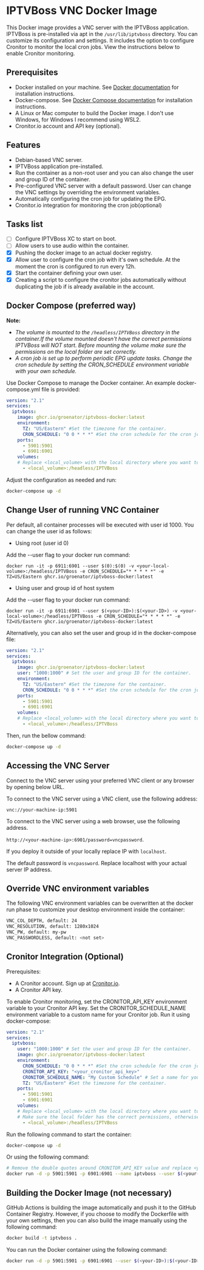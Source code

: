 # IPTVBoss VNC Docker Image

This Docker image provides a VNC server with the IPTVBoss application.
IPTVBoss is pre-installed via apt in the `/usr/lib/iptvboss` directory. You can customize its configuration and settings.
It includes the option to configure Cronitor to monitor the local cron jobs. View the instructions below to enable Cronitor monitoring.

## Prerequisites

- Docker installed on your machine. See [Docker documentation](https://docs.docker.com/get-docker/) for installation instructions.
- Docker-compose. See [Docker Compose documentation](https://docs.docker.com/compose/install/) for installation instructions.
- A Linux or Mac computer to build the Docker image. I don't use Windows, for Windows I recommend using WSL2.
- Cronitor.io account and API key (optional).

## Features

- Debian-based VNC server.
- IPTVBoss application pre-installed.
- Run the container as a non-root user and you can also change the user and group ID of the container.
- Pre-configured VNC server with a default password. User can change the VNC settings by overriding the environment variables.
- Automatically configuring the cron job for updating the EPG.
- Cronitor.io integration for monitoring the cron job(optional)

## Tasks list

- [ ] Configure IPTVBoss XC to start on boot.
- [ ] Allow users to use audio within the container.
- [x] Pushing the docker image to an actual docker registry.
- [x] Allow user to configure the cron job with it's own schedule. At the moment the cron is configured to run every 12h.
- [x] Start the container defining your own user.
- [x] Creating a script to configure the cronitor jobs automatically without duplicating the job if is already available in the account.

## Docker Compose (preferred way)

**Note:**

- *The volume is mounted to the `/headless/IPTVBoss` directory in the container.If the volume mounted doesn't have the correct permissions IPTVBoss will NOT start. Before mounting the volume make sure the permissions on the local folder are set correctly.*
- *A cron job is set up to perform periodic EPG update tasks. Change the cron schedule by setting the CRON_SCHEDULE environment variable with your own schedule.*

Use Docker Compose to manage the Docker container. An example docker-compose.yml file is provided:

```yaml
version: "2.1"
services:
  iptvboss:
    image: ghcr.io/groenator/iptvboss-docker:latest
    environment:
      TZ: "US/Eastern" #Set the timezone for the container.
      CRON_SCHEDULE: "0 0 * * *" #Set the cron schedule for the cron job that will update the EPG data.
    ports:
      - 5901:5901
      - 6901:6901
    volumes:
    # Replace <local_volume> with the local directory where you want to store the IPTVBoss data. E.g., /home/user/iptvboss. Make sure the local folder has the correct permissions, otherwise IPTVBoss will not start.
      - <local_volume>:/headless/IPTVBoss
```

Adjust the configuration as needed and run:

```bash
docker-compose up -d
```

## Change User of running VNC Container

Per default, all container processes will be executed with user id 1000. You can change the user id as follows:

- Using root (user id 0)

Add the --user flag to your docker run command:

`docker run -it -p 6911:6901 --user $(0):$(0) -v <your-local-volume>:/headless/IPTVBoss -e CRON_SCHEDULE="* * * * *" -e TZ=US/Eastern ghcr.io/groenator/iptvboss-docker:latest`

- Using user and group id of host system

Add the --user flag to your docker run command:

`docker run -it -p 6911:6901 --user $(<your-ID>):$(<your-ID>) -v <your-local-volume>:/headless/IPTVBoss -e CRON_SCHEDULE="* * * * *" -e TZ=US/Eastern ghcr.io/groenator/iptvboss-docker:latest`

Alternatively, you can also set the user and group id in the docker-compose file:

```yaml
version: "2.1"
services:
  iptvboss:
    image: ghcr.io/groenator/iptvboss-docker:latest
    user: "1000:1000" # Set the user and group ID for the container.
    environment:
      TZ: "US/Eastern" #Set the timezone for the container.
      CRON_SCHEDULE: "0 0 * * *" #Set the cron schedule for the cron job that will update the EPG data.
    ports:
      - 5901:5901
      - 6901:6901
    volumes:
    # Replace <local_volume> with the local directory where you want to store the IPTVBoss data. E.g., /home/user/iptvboss. Make sure the local folder has the correct permissions, otherwise IPTVBoss will not start.
      - <local_volume>:/headless/IPTVBoss
```

Then, run the bellow command:

```bash
docker-compose up -d
```

## Accessing the VNC Server

Connect to the VNC server using your preferred VNC client or any browser by opening below URL.

To connect to the VNC server using a VNC client, use the following address:

`vnc://your-machine-ip:5901`

To connect to the VNC server using a web browser, use the following address.

`http://<your-machine-ip>:6901/password=vncpassword`.

If you deploy it outside of your locally replace IP with `localhost`.

The default password is `vncpassword`. Replace localhost with your actual server IP address.

## Override VNC environment variables

The following VNC environment variables can be overwritten at the docker run phase to customize your desktop environment inside the container:

```bash
VNC_COL_DEPTH, default: 24
VNC_RESOLUTION, default: 1280x1024
VNC_PW, default: my-pw
VNC_PASSWORDLESS, default: <not set>
```

## Cronitor Integration (Optional)

Prerequisites:

- A Cronitor account. Sign up at [Cronitor.io](https://cronitor.io).
- A Cronitor API key.

To enable Cronitor monitoring, set the CRONITOR_API_KEY environment variable to your Cronitor API key. Set the CRONITOR_SCHEDULE_NAME environment variable to a custom name for your Cronitor job. Run it using docker-compose:

```yaml
version: "2.1"
services:
  iptvboss:
    user: "1000:1000" # Set the user and group ID for the container.
    image: ghcr.io/groenator/iptvboss-docker:latest
    environment:
      CRON_SCHEDULE: "0 0 * * *" #Set the cron schedule for the cron job that will update the EPG data.
      CRONITOR_API_KEY: "<your_cronitor_api_key>"
      CRONITOR_SCHEDULE_NAME: "My Custom Schedule" # Set a name for your Cronitor.io Job
      TZ: "US/Eastern" #Set the timezone for the container.
    ports:
      - 5901:5901
      - 6901:6901
    volumes:
    # Replace <local_volume> with the local directory where you want to store the IPTVBoss data. E.g., /home/user/iptvboss.
    # Make sure the local folder has the correct permissions, otherwise IPTVBoss will not start.
      - <local_volume>:/headless/IPTVBoss
```

Run the following command to start the container:

```bash
docker-compose up -d
```

Or using the following command:

```bash
# Remove the double quotes around CRONITOR_API_KEY value and replace <your_cronitor_api_key> with your actual Cronitor API key.
docker run -d -p 5901:5901 -p 6901:6901 --name iptvboss --user $(<your-ID>):$(<your-ID>) -v <your-local-volume>:/headless/IPTVBoss -e CRONITOR_API_KEY="<your_cronitor_api_key>" -e CRONITOR_SCHEDULE_NAME=MyJob -e CRON_SCHEDULE="* * * * *" iptvboss
```

## Building the Docker Image (not necessary)

GitHub Actions is building the image automatically and push it to the GitHub Container Registry. However, if you choose to modify the Dockerfile with your own settings, then you can also build the image manually using the following command:

```bash
docker build -t iptvboss .
```

You can run the Docker container using the following command:

```bash
docker run -d -p 5901:5901 -p 6901:6901 --user $(<your-ID>):$(<your-ID>) -v <your-local-volume>:/headless/IPTVBoss -e CRON_SCHEDULE="* * * * *" --name iptvboss iptvboss
```
